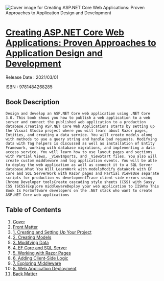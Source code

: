 ![Cover image for Creating ASP.NET Core Web Applications: Proven Approaches to Application Design and Development](https://imgdetail.ebookreading.net/cover/cover/202109/EB9781484268285.jpg)

[Creating ASP.NET Core Web Applications: Proven Approaches to Application Design and Development](https://ebookreading.net/view/book/Creating+ASP.NET+Core+Web+Applications%3A+Proven+Approaches+to+Application+Design+and+Development-EB9781484268285_1.html "Creating ASP.NET Core Web Applications: Proven Approaches to Application Design and Development")
====================================================================================================================

Release Date : 2021/03/01

ISBN : 9781484268285

Book Description
-----------------


    Design and develop an ASP.NET Core web application using .NET Core 3.0. This book shows you how to publish a web application to a web server and connect the published web application to a production database.Creating ASP.NET Core Web Applications starts by setting up the Visual Studio project where you will learn about Razor pages, Entities, and creating a data service. You will create models along with methods to use a query string and handle bad requests. Modifying data with Tag helpers is discussed as well as installation of Entity Framework, working with database migrations, and implementing a data access service. You will learn how to use layout pages and sections with Partial Views, _ViewImports, and _ViewStart files. You also will create custom middleware and log application events. You will be able to deploy the web application as well as connect it to a SQL Server database.What You Will LearnWork with modelsModify dataWork with EF Core and SQL ServerWork with Razor pages and Partial ViewsUse separate scripts for production vs developmentTrace client-side errors using Chrome Developer toolsCreate cascading style sheets (CSS) with Sassy CSS (SCSS)Explore middlewareDeploy your web application to IISWho This Book Is ForSoftware developers on the .NET stack who want to create ASP.NET Core web applications
  

Table of Contents
-----------------

1. [Cover](https://ebookreading.net/view/book/Creating+ASP.NET+Core+Web+Applications%3A+Proven+Approaches+to+Application+Design+and+Development-EB9781484268285_1.html)
1. [Front Matter](https://ebookreading.net/view/book/Creating+ASP.NET+Core+Web+Applications%3A+Proven+Approaches+to+Application+Design+and+Development-EB9781484268285_2.html)
1. [1.&nbsp;Creating and Setting Up Your Project](https://ebookreading.net/view/book/Creating+ASP.NET+Core+Web+Applications%3A+Proven+Approaches+to+Application+Design+and+Development-EB9781484268285_3.html)
1. [2.&nbsp;Creating Models](https://ebookreading.net/view/book/Creating+ASP.NET+Core+Web+Applications%3A+Proven+Approaches+to+Application+Design+and+Development-EB9781484268285_4.html)
1. [3.&nbsp;Modifying Data](https://ebookreading.net/view/book/Creating+ASP.NET+Core+Web+Applications%3A+Proven+Approaches+to+Application+Design+and+Development-EB9781484268285_5.html)
1. [4.&nbsp;EF Core and SQL Server](https://ebookreading.net/view/book/Creating+ASP.NET+Core+Web+Applications%3A+Proven+Approaches+to+Application+Design+and+Development-EB9781484268285_6.html)
1. [5.&nbsp;Working with Razor Pages](https://ebookreading.net/view/book/Creating+ASP.NET+Core+Web+Applications%3A+Proven+Approaches+to+Application+Design+and+Development-EB9781484268285_7.html)
1. [6.&nbsp;Adding Client-Side Logic](https://ebookreading.net/view/book/Creating+ASP.NET+Core+Web+Applications%3A+Proven+Approaches+to+Application+Design+and+Development-EB9781484268285_8.html)
1. [7.&nbsp;Exploring Middleware](https://ebookreading.net/view/book/Creating+ASP.NET+Core+Web+Applications%3A+Proven+Approaches+to+Application+Design+and+Development-EB9781484268285_9.html)
1. [8.&nbsp;Web Application Deployment](https://ebookreading.net/view/book/Creating+ASP.NET+Core+Web+Applications%3A+Proven+Approaches+to+Application+Design+and+Development-EB9781484268285_10.html)
1. [Back Matter](https://ebookreading.net/view/book/Creating+ASP.NET+Core+Web+Applications%3A+Proven+Approaches+to+Application+Design+and+Development-EB9781484268285_11.html)
